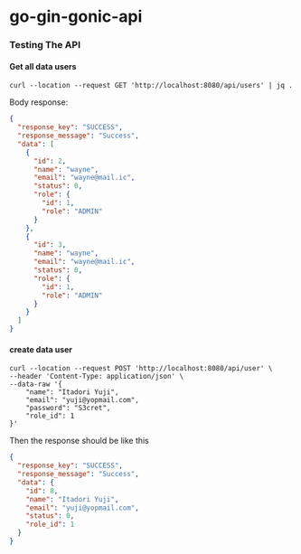 # go-gin-gonic-api

### Testing The API

#### Get all data users

```shell
curl --location --request GET 'http://localhost:8080/api/users' | jq .
```

Body response:

```json
{
  "response_key": "SUCCESS",
  "response_message": "Success",
  "data": [
    {
      "id": 2,
      "name": "wayne",
      "email": "wayne@mail.ic",
      "status": 0,
      "role": {
        "id": 1,
        "role": "ADMIN"
      }
    },
    {
      "id": 3,
      "name": "wayne",
      "email": "wayne@mail.ic",
      "status": 0,
      "role": {
        "id": 1,
        "role": "ADMIN"
      }
    }
  ]
}
```

#### create data user

```shell
curl --location --request POST 'http://localhost:8080/api/user' \
--header 'Content-Type: application/json' \
--data-raw '{
    "name": "Itadori Yuji",
    "email": "yuji@yopmail.com",
    "password": "S3cret",
    "role_id": 1
}'
```

Then the response should be like this

```json
{
  "response_key": "SUCCESS",
  "response_message": "Success",
  "data": {
    "id": 8,
    "name": "Itadori Yuji",
    "email": "yuji@yopmail.com",
    "status": 0,
    "role_id": 1
  }
}
```
